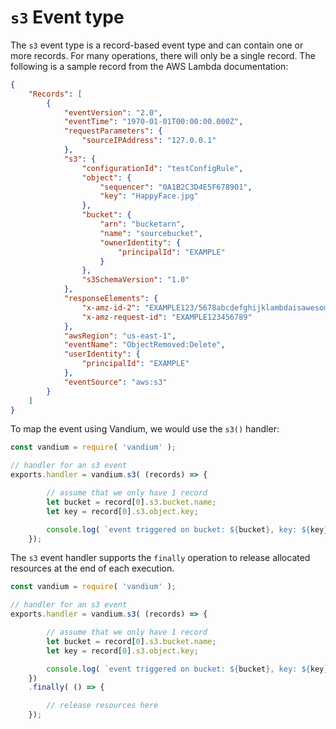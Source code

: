 # `s3` Event type

The `s3` event type is a record-based event type and can contain one or more records. For many operations, there will only be a single record. The following is a sample record from the AWS Lambda documentation:

```JSON
{
    "Records": [
        {
            "eventVersion": "2.0",
            "eventTime": "1970-01-01T00:00:00.000Z",
            "requestParameters": {
                "sourceIPAddress": "127.0.0.1"
            },
            "s3": {
                "configurationId": "testConfigRule",
                "object": {
                    "sequencer": "0A1B2C3D4E5F678901",
                    "key": "HappyFace.jpg"
                },
                "bucket": {
                    "arn": "bucketarn",
                    "name": "sourcebucket",
                    "ownerIdentity": {
                        "principalId": "EXAMPLE"
                    }
                },
                "s3SchemaVersion": "1.0"
            },
            "responseElements": {
                "x-amz-id-2": "EXAMPLE123/5678abcdefghijklambdaisawesome/mnopqrstuvwxyzABCDEFGH",
                "x-amz-request-id": "EXAMPLE123456789"
            },
            "awsRegion": "us-east-1",
            "eventName": "ObjectRemoved:Delete",
            "userIdentity": {
                "principalId": "EXAMPLE"
            },
            "eventSource": "aws:s3"
        }
    ]
}
```

To map the event using Vandium, we would use the `s3()` handler:

```js
const vandium = require( 'vandium' );

// handler for an s3 event
exports.handler = vandium.s3( (records) => {

        // assume that we only have 1 record
        let bucket = record[0].s3.bucket.name;
        let key = record[0].s3.object.key;

        console.log( `event triggered on bucket: ${bucket}, key: ${key}` );
    });
```

The `s3` event handler supports the `finally` operation to release allocated resources at the end of each execution.


```js
const vandium = require( 'vandium' );

// handler for an s3 event
exports.handler = vandium.s3( (records) => {

        // assume that we only have 1 record
        let bucket = record[0].s3.bucket.name;
        let key = record[0].s3.object.key;

        console.log( `event triggered on bucket: ${bucket}, key: ${key}` );
    })
    .finally( () => {

        // release resources here
    });
```
